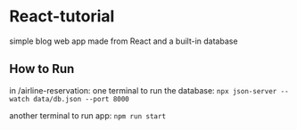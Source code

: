# React-tutorial
simple blog web app made from React and a built-in database

## How to Run
in /airline-reservation:
one terminal to run the database:
```npx json-server --watch data/db.json --port 8000```

another terminal to run app:
```npm run start```
